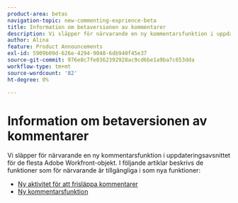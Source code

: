 ```yaml
---
product-area: betas
navigation-topic: new-commenting-exprience-beta
title: Information om betaversionen av kommentarer
description: Vi släpper för närvarande en ny kommentarsfunktion i uppdateringsavsnittet för de flesta Adobe Workfront-objekt. I följande artiklar beskrivs de funktioner som för närvarande är tillgängliga i som nya funktioner.
author: Alina
feature: Product Announcements
exl-id: 5909b09d-626e-4294-9048-6db940f45e37
source-git-commit: 976e8c7fe0362392928ac9cd6be1a9ba7c653dda
workflow-type: tm+mt
source-wordcount: '82'
ht-degree: 0%

---
```


# Information om betaversionen av kommentarer

Vi släpper för närvarande en ny kommentarsfunktion i uppdateringsavsnittet för de flesta Adobe Workfront-objekt. I följande artiklar beskrivs de funktioner som för närvarande är tillgängliga i som nya funktioner:

* [Ny aktivitet för att frisläppa kommentarer](../new-commenting-experience-beta/new-commenting-beta-experience-release-activity.md)
* [Ny kommentarsfunktion](../new-commenting-experience-beta/unified-commenting-experience.md)
  <!--* [New commenting experience FAQs](../../betas/new-commenting-experience-beta/new-commenting-faq.md)-->